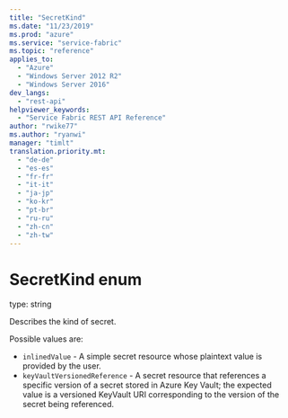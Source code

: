 ```yaml
---
title: "SecretKind"
ms.date: "11/23/2019"
ms.prod: "azure"
ms.service: "service-fabric"
ms.topic: "reference"
applies_to: 
  - "Azure"
  - "Windows Server 2012 R2"
  - "Windows Server 2016"
dev_langs: 
  - "rest-api"
helpviewer_keywords: 
  - "Service Fabric REST API Reference"
author: "rwike77"
ms.author: "ryanwi"
manager: "timlt"
translation.priority.mt: 
  - "de-de"
  - "es-es"
  - "fr-fr"
  - "it-it"
  - "ja-jp"
  - "ko-kr"
  - "pt-br"
  - "ru-ru"
  - "zh-cn"
  - "zh-tw"
---
```

# SecretKind enum

type: string

Describes the kind of secret.

Possible values are: 

  - `inlinedValue` - A simple secret resource whose plaintext value is provided by the user.
  - `keyVaultVersionedReference` - A secret resource that references a specific version of a secret stored in Azure Key Vault; the expected value is a versioned KeyVault URI corresponding to the version of the secret being referenced.


